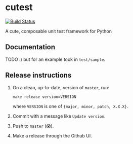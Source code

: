 # cutest

[![Build Status](https://travis-ci.com/jessebrennan/cutest.svg?branch=master)](https://travis-ci.com/jessebrennan/cutest)

A cute, composable unit test framework for Python

## Documentation

TODO :) but for an example took in `test/sample`.

## Release instructions

1. On a clean, up-to-date, version of `master`, run:
   ```
   make release version=VERSION
   ```
   where `VERSION` is one of `{major, minor, patch, X.X.X}`.

2. Commit with a message like `Update version`.

3. Push to `master` (😱).

4. Make a release through the Github UI.
